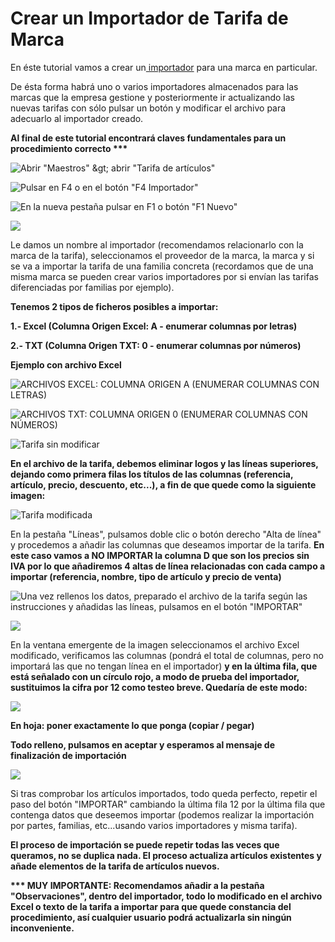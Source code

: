 # Crear un Importador de Tarifa de Marca

En éste tutorial vamos a crear un[ importador](./) para una marca en particular.

De ésta forma habrá uno o varios importadores almacenados para las marcas que la empresa gestione y posteriormente ir actualizando las nuevas tarifas con sólo pulsar un botón y modificar el archivo para adecuarlo al importador creado.

**Al final de este tutorial encontrará claves fundamentales para un procedimiento correcto \*\*\***

![Abrir &quot;Maestros&quot; &amp;gt; abrir &quot;Tarifa de art&#xED;culos&quot;](../../.gitbook/assets/image%20%28243%29.png)

![Pulsar en F4 o en el bot&#xF3;n &quot;F4 Importador&quot;](../../.gitbook/assets/image%20%28295%29.png)

![En la nueva pesta&#xF1;a pulsar en F1 o bot&#xF3;n &quot;F1 Nuevo&quot;](../../.gitbook/assets/image%20%28266%29.png)

![](../../.gitbook/assets/image%20%2891%29.png)

Le damos un nombre al importador \(recomendamos relacionarlo con la marca de la tarifa\), seleccionamos el proveedor de la marca, la marca y si se va a importar la tarifa de una familia concreta \(recordamos que de una misma marca se pueden crear varios importadores por si envían las tarifas diferenciadas por familias por ejemplo\).

**Tenemos 2 tipos de ficheros posibles a importar:**

**1.- Excel \(Columna Origen Excel: A - enumerar columnas por letras\)**

**2.- TXT \(Columna Origen TXT: 0 - enumerar columnas por números\)**

**Ejemplo con archivo Excel**

![ARCHIVOS EXCEL: COLUMNA ORIGEN A \(ENUMERAR COLUMNAS CON LETRAS\)](../../.gitbook/assets/image%20%28174%29.png)

![ARCHIVOS TXT: COLUMNA ORIGEN 0 \(ENUMERAR COLUMNAS CON N&#xDA;MEROS\)](../../.gitbook/assets/image%20%28311%29.png)

![Tarifa sin modificar](../../.gitbook/assets/image%20%2839%29.png)

**En el archivo de la tarifa, debemos eliminar logos y las líneas superiores, dejando como primera filas los títulos de las columnas \(referencia, artículo, precio, descuento, etc...\), a fin de que quede como la siguiente imagen:**

![Tarifa modificada](../../.gitbook/assets/image%20%28470%29.png)

En la pestaña "Líneas", pulsamos doble clic o botón derecho "Alta de línea" y procedemos a añadir las columnas que deseamos importar de la tarifa. **En este caso vamos a NO IMPORTAR la columna D que son los precios sin IVA por lo que añadiremos 4 altas de línea relacionadas con cada campo a importar \(referencia, nombre, tipo de artículo y precio de venta\)**

![Una vez rellenos los datos, preparado el archivo de la tarifa seg&#xFA;n las instrucciones y a&#xF1;adidas las l&#xED;neas, pulsamos en el bot&#xF3;n &quot;IMPORTAR&quot;](../../.gitbook/assets/image%20%28251%29.png)

![](../../.gitbook/assets/image%20%28135%29.png)

En la ventana emergente de la imagen seleccionamos el archivo Excel modificado, verificamos las columnas \(pondrá el total de columnas, pero no importará las que no tengan línea en el importador\) **y en la última fila, que está señalado con un círculo rojo, a modo de prueba del importador, sustituimos la cifra por 12 como testeo breve. Quedaría de este modo:**

![](../../.gitbook/assets/image%20%28144%29.png)

**En hoja: poner exactamente lo que ponga \(copiar / pegar\)**

**Todo relleno, pulsamos en aceptar y esperamos al mensaje de finalización de importación**

![](../../.gitbook/assets/image%20%28167%29.png)

Si tras comprobar los artículos importados, todo queda perfecto, repetir el paso del botón "IMPORTAR" cambiando la última fila 12 por la última fila que contenga datos que deseemos importar \(podemos realizar la importación por partes, familias, etc...usando varios importadores y misma tarifa\).

**El proceso de importación se puede repetir todas las veces que queramos, no se duplica nada. El proceso actualiza artículos existentes y añade elementos de la tarifa de artículos nuevos.**

**\*\*\* MUY IMPORTANTE: Recomendamos añadir a la pestaña "Observaciones", dentro del importador, todo lo modificado en el archivo Excel o texto de la tarifa a importar para que quede constancia del procedimiento, así cualquier usuario podrá actualizarla sin ningún inconveniente.**

